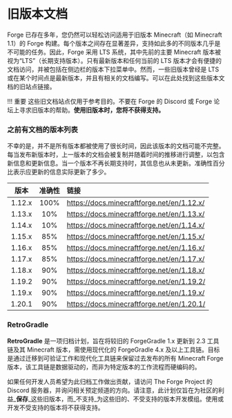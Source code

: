 旧版本文档
=========

Forge 已存在多年，您仍然可以轻松访问适用于旧版本 Minecraft（如 Minecraft 1.1）的 Forge 构建。每个版本之间存在显著差异，支持如此多的不同版本几乎是不可能的任务。因此，Forge 采用 LTS 系统，其中先前的主要 Minecraft 版本被视为“LTS”（长期支持版本）。只有最新版本和任何当前的 LTS 版本才会有便捷的文档访问，并被包括在侧边栏的版本下拉菜单中。然而，一些旧版本曾经是 LTS 或在某个时间点是最新版本，并且有相关的文档编写。可以在此处找到这些版本文档的旧站点链接。

!!! 重要
    这些旧文档站点仅用于参考目的。不要在 Forge 的 Discord 或 Forge 论坛上寻求旧版本的帮助。**使用旧版本时，您将不获得支持。**

### 之前有文档的版本列表

不幸的是，并不是所有版本都被使用了很长时间，因此该版本的文档可能不完整。每当发布新版本时，上一版本的文档会被复制并随着时间的推移进行调整，以包含新信息和更新信息。当一个版本不再长期支持时，其信息也从未更新。准确性百分比表示应更新的信息实际更新了多少。

|    版本    |  准确性  |                  链接                      |
|:----------:|:--------:|:------------------------------------------|
|    1.12.x  |   100%   | https://docs.minecraftforge.net/en/1.12.x/ |
|    1.13.x  |    10%   | https://docs.minecraftforge.net/en/1.13.x/ |
|    1.14.x  |    10%   | https://docs.minecraftforge.net/en/1.14.x/ |
|    1.15.x  |    85%   | https://docs.minecraftforge.net/en/1.15.x/ |
|    1.16.x  |    85%   | https://docs.minecraftforge.net/en/1.16.x/ |
|    1.17.x  |    85%   | https://docs.minecraftforge.net/en/1.17.x/ |
|    1.18.x  |    90%   | https://docs.minecraftforge.net/en/1.18.x/ |
|    1.19.2  |    90%   | https://docs.minecraftforge.net/en/1.19.2/ |
|    1.19.x  |    90%   | https://docs.minecraftforge.net/en/1.19.x/ |
|    1.20.1  |    90%   | https://docs.minecraftforge.net/en/1.20.1/ |

### RetroGradle

**RetroGradle** 是一项归档计划，旨在将较旧的 ForgeGradle 1.x 更新到 2.3 工具链及其 Minecraft 版本，需使用现代化的 ForgeGradle 4.x 及以上工具链。目标是通过迁移到可验证工作和现代化工具链来保留过去发布的所有 Minecraft Forge 版本，该工具链是数据驱动的，而非为特定版本的工作流程而硬编码的。

如果任何开发人员希望为此归档工作做出贡献，请访问 The Forge Project 的 Discord 服务器，并询问相关预定频道的方向。请注意，此计划仅旨在为社区的利益_**保存**_这些旧版本，而_不支持_为这些旧的、不受支持的版本开发模组。使用或开发不受支持的版本将不获得支持。